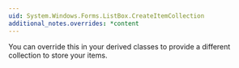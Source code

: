 ```yaml
---
uid: System.Windows.Forms.ListBox.CreateItemCollection
additional_notes.overrides: *content
---
```


<p>You can override this in your derived classes to provide a different collection to store your items.</p>


